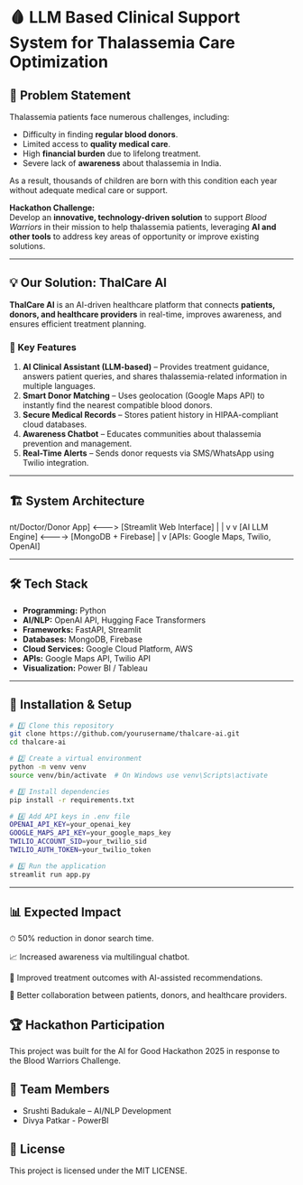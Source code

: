 # 🩸 LLM Based Clinical Support System for Thalassemia Care Optimization

## 📌 Problem Statement
Thalassemia patients face numerous challenges, including:
- Difficulty in finding **regular blood donors**.
- Limited access to **quality medical care**.
- High **financial burden** due to lifelong treatment.
- Severe lack of **awareness** about thalassemia in India.

As a result, thousands of children are born with this condition each year without adequate medical care or support.  

**Hackathon Challenge:**  
Develop an **innovative, technology-driven solution** to support *Blood Warriors* in their mission to help thalassemia patients, leveraging **AI and other tools** to address key areas of opportunity or improve existing solutions.

---

## 💡 Our Solution: ThalCare AI
**ThalCare AI** is an AI-driven healthcare platform that connects **patients, donors, and healthcare providers** in real-time, improves awareness, and ensures efficient treatment planning.

### 🎯 Key Features
1. **AI Clinical Assistant (LLM-based)** – Provides treatment guidance, answers patient queries, and shares thalassemia-related information in multiple languages.
2. **Smart Donor Matching** – Uses geolocation (Google Maps API) to instantly find the nearest compatible blood donors.
3. **Secure Medical Records** – Stores patient history in HIPAA-compliant cloud databases.
4. **Awareness Chatbot** – Educates communities about thalassemia prevention and management.
5. **Real-Time Alerts** – Sends donor requests via SMS/WhatsApp using Twilio integration.

---

## 🏗️ System Architecture
nt/Doctor/Donor App] <---> [Streamlit Web Interface]
| |
v v
[AI LLM Engine] <----> [MongoDB + Firebase]
|
v
[APIs: Google Maps, Twilio, OpenAI]


---

## 🛠 Tech Stack
- **Programming:** Python
- **AI/NLP:** OpenAI API, Hugging Face Transformers
- **Frameworks:** FastAPI, Streamlit
- **Databases:** MongoDB, Firebase
- **Cloud Services:** Google Cloud Platform, AWS
- **APIs:** Google Maps API, Twilio API
- **Visualization:** Power BI / Tableau

---

## 🚀 Installation & Setup
```bash
# 1️⃣ Clone this repository
git clone https://github.com/yourusername/thalcare-ai.git
cd thalcare-ai

# 2️⃣ Create a virtual environment
python -m venv venv
source venv/bin/activate  # On Windows use venv\Scripts\activate

# 3️⃣ Install dependencies
pip install -r requirements.txt

# 4️⃣ Add API keys in .env file
OPENAI_API_KEY=your_openai_key
GOOGLE_MAPS_API_KEY=your_google_maps_key
TWILIO_ACCOUNT_SID=your_twilio_sid
TWILIO_AUTH_TOKEN=your_twilio_token

# 5️⃣ Run the application
streamlit run app.py
```
-----

## 📊  Expected Impact
⏱ 50% reduction in donor search time.

📈 Increased awareness via multilingual chatbot.

🏥 Improved treatment outcomes with AI-assisted recommendations.

🤝 Better collaboration between patients, donors, and healthcare providers.


## 🏆 Hackathon Participation
This project was built for the AI for Good Hackathon 2025 in response to the Blood Warriors Challenge.

## 👥 Team Members
- Srushti Badukale – AI/NLP Development
- Divya Patkar - PowerBI

## 📜 License
This project is licensed under the MIT LICENSE.
